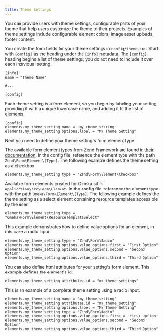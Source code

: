 ```yaml
---
title: Theme Settings
---
```


You can provide users with theme settings, configurable parts of your theme that help users customize the theme to their projects. Examples of theme settings include configurable element colors, image asset uploads, footer content.

You create the form fields for your theme settings in `config/theme.ini`. Start with `[config]` as the heading under the `[info]` metadata. The `[config]` heading begins a list of theme settings; you do not need to include it over each individual setting.

```
[info]
name = "Theme Name"

#...

[config]
```

Each theme setting is a form element, so you begin by labeling your setting, providing it with a unique lowercase name, and adding it to the list of elements.

```
[config]
elements.my_theme_setting.name = "my_theme_setting"
elements.my_theme_setting.options.label = "My Theme Setting"
```

Next you need to define your theme setting's form element type.

The available form element types from Zend Framework are found in [their documentation](https://docs.zendframework.com/zend-form/element/intro/). In the config file, reference the element type with the path `Zend\Form\Element\[Type]`. The following example defines the theme setting as a checkbox.

```
elements.my_theme_setting.type = "Zend\Form\Element\Checkbox"
```

Available form elements created for Omeka sit in `application\src\Form\Element`. In the config file, reference the element type with the path `Omeka\Form\Element\[Type]`. The following example defines the theme setting as a select element containing resource templates accessible by the user.

```
elements.my_theme_setting.type = "Omeka\Form\Element\ResourceTemplateSelect"
```

This example demonstrates how to define value options for an element, in this case a radio input.

```
elements.my_theme_setting.type = "Zend\Form\Radio"
elements.my_theme_setting.options.value_options.first = "First Option"
elements.my_theme_setting.options.value_options.second = "Second Option"
elements.my_theme_setting.options.value_options.third = "Third Option"
```

You can also define html attributes for your setting's form element. This example defines the element's id.

```
elements.my_theme_setting.attributes.id = "my_theme_settings"
```

This is an example of a complete theme setting using a radio input.

```
elements.my_theme_setting.name = "my_theme_setting"
elements.my_theme_setting.attributes.id = "my_theme_setting"
elements.my_theme_setting.options.label = "My Theme Setting"
elements.my_theme_setting.type = "Zend\Form\Radio"
elements.my_theme_setting.options.value_options.first = "First Option"
elements.my_theme_setting.options.value_options.second = "Second Option"
elements.my_theme_setting.options.value_options.third = "Third Option"
```
